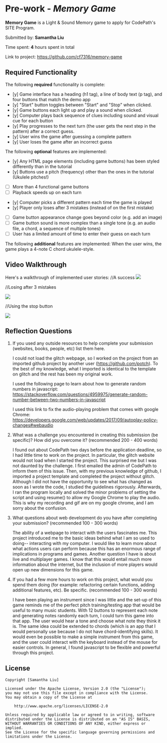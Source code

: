 # Pre-work - *Memory Game*

**Memory Game** is a Light & Sound Memory game to apply for CodePath's SITE Program. 

Submitted by: **Samantha Liu**

Time spent: **4** hours spent in total

Link to project: https://github.com/cf7316/memory-game

## Required Functionality

The following **required** functionality is complete:

* [y] Game interface has a heading (h1 tag), a line of body text (p tag), and four buttons that match the demo app
* [y] "Start" button toggles between "Start" and "Stop" when clicked. 
* [y] Game buttons each light up and play a sound when clicked. 
* [y] Computer plays back sequence of clues including sound and visual cue for each button
* [y] Play progresses to the next turn (the user gets the next step in the pattern) after a correct guess. 
* [y] User wins the game after guessing a complete pattern
* [y] User loses the game after an incorrect guess

The following **optional** features are implemented:

* [y] Any HTML page elements (including game buttons) has been styled differently than in the tutorial
* [y] Buttons use a pitch (frequency) other than the ones in the tutorial (Ukulele pitches!)
* [ ] More than 4 functional game buttons
* [ ] Playback speeds up on each turn
* [y] Computer picks a different pattern each time the game is played
* [y] Player only loses after 3 mistakes (instead of on the first mistake)
* [ ] Game button appearance change goes beyond color (e.g. add an image)
* [ ] Game button sound is more complex than a single tone (e.g. an audio file, a chord, a sequence of multiple tones)
* [ ] User has a limited amount of time to enter their guess on each turn

The following **additional** features are implemented:
When the user wins, the game plays a 4-note C chord ukulele-style.

## Video Walkthrough

Here's a walkthrough of implemented user stories:
//A success
![](https://i.imgur.com/HRH3rwB.gif)

//Losing after 3 mistakes

![](https://i.imgur.com/AAZ4Twa.gif)


//Using the stop button

![](https://i.imgur.com/6BUsaOK.gif)


## Reflection Questions
1. If you used any outside resources to help complete your submission (websites, books, people, etc) list them here. 

    I could not load the glitch webpage, so I worked on the project from an imported github project by another user (https://github.com/potch). To the best of my knowledge, what I imported is identical to the template on glitch and the rest has been my original work.
    
    I used the following page to learn about how to generate random numbers in javascript: https://stackoverflow.com/questions/4959975/generate-random-number-between-two-numbers-in-javascript
    
    I used this link to fix the audio-playing problem that comes with google Chrome: https://developers.google.com/web/updates/2017/09/autoplay-policy-changes#webaudio

2. What was a challenge you encountered in creating this submission (be specific)? How did you overcome it? (recommended 200 - 400 words) 

    I found out about CodePath two days before the application deadline, so I had little time to work on the project. In particular, the glitch website would not load when I started the project. This surprised me but I was not daunted by the challenge. I first emailed the admin of CodePath to inform them of this issue. Then, with my previous knowledge of github, I imported a project template and completed the project without glitch. Although I did not have the opportunity to see what has changed as soon as I wrote the code, I studied the guidelines rigorously. Afterwards, I ran the program locally and solved the minor problems of setting the script and using resume() to allow my Google Chrome to play the audio. This is why my recording and gif are on my google chrome, and I am sorry about the confusion.

3. What questions about web development do you have after completing your submission? (recommended 100 - 300 words) 

    The ability of a webpage to interact with the users fascinates me. This project introduced me to the basic ideas behind what I am so used to doing-- interacting with my computer. I would like to learn more about what actions users can perform because this has an enormous range of implications in programs and games.
Another question I have is about live and multiplayer games. I know that this would entail much more information about the internet, but the inclusion of more players would open up new dimensions for this game. 

4. If you had a few more hours to work on this project, what would you spend them doing (for example: refactoring certain functions, adding additional features, etc). Be specific. (recommended 100 - 300 words) 

    I have been playing an instrument since I was little and the set-up of this game reminds me of the perfect pitch training/testing app that would be useful to many music students. With 12 buttons to represent each note and generating notes randomly each turn, I could turn this game into that app. The user would hear a tone and choose what note they think it is. The same idea could be extended to chords (which is an app that I would personally use because I do not have chord-identifying skills). It would even be possible to make a simple instrument from this game, and the user could interact with the keyboard instead of the mouse for easier controls. In general, I found javascript to be flexible and powerful through this project.



## License

    Copyright [Samantha Liu]

    Licensed under the Apache License, Version 2.0 (the "License");
    you may not use this file except in compliance with the License.
    You may obtain a copy of the License at

        http://www.apache.org/licenses/LICENSE-2.0

    Unless required by applicable law or agreed to in writing, software
    distributed under the License is distributed on an "AS IS" BASIS,
    WITHOUT WARRANTIES OR CONDITIONS OF ANY KIND, either express or implied.
    See the License for the specific language governing permissions and
    limitations under the License.
